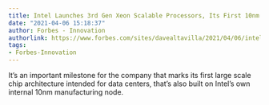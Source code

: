 ```yaml
---
title: Intel Launches 3rd Gen Xeon Scalable Processors, Its First 10nm Big Iron Silicon
date: "2021-04-06 15:18:37"
author: Forbes - Innovation
authorlink: https://www.forbes.com/sites/davealtavilla/2021/04/06/intel-launches-3rd-gen-xeon-scalable-processors-its-first-10nm-big-iron-silicon/
tags:
- Forbes-Innovation
---
```

It’s an important milestone for the company that marks its first large scale chip architecture intended for data centers, that’s also built on Intel’s own internal 10nm manufacturing node.